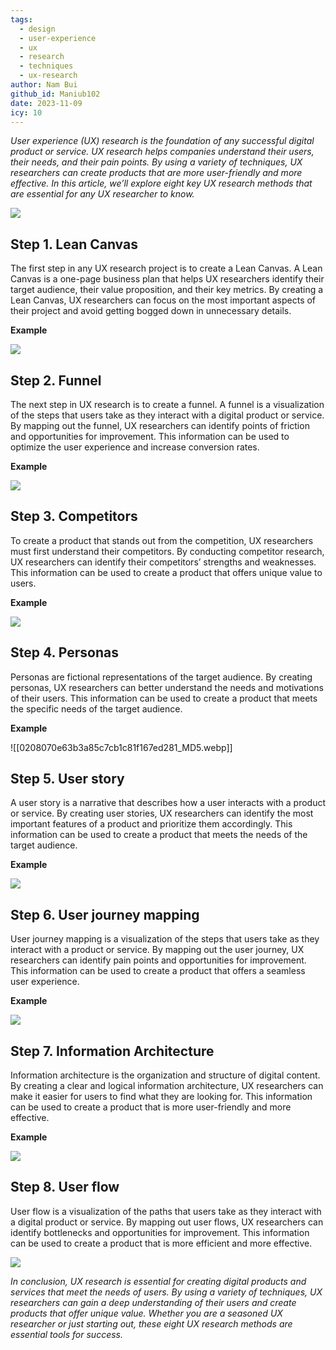```yaml
---
tags:
  - design
  - user-experience
  - ux
  - research
  - techniques
  - ux-research
author: Nam Bui
github_id: Maniub102
date: 2023-11-09
icy: 10
---
```


_User experience (UX) research is the foundation of any successful digital product or service. UX research helps companies understand their users, their needs, and their pain points. By using a variety of techniques, UX researchers can create products that are more user-friendly and more effective. In this article, we’ll explore eight key UX research methods that are essential for any UX researcher to know._

![](assets/mastering-ux-research---essential-techniques-for-successful-design_27df284cb1c26dd5751191b083bf5ea1_md5.webp)

## **Step 1. Lean Canvas**
The first step in any UX research project is to create a Lean Canvas. A Lean Canvas is a one-page business plan that helps UX researchers identify their target audience, their value proposition, and their key metrics. By creating a Lean Canvas, UX researchers can focus on the most important aspects of their project and avoid getting bogged down in unnecessary details.

**Example**

![](assets/mastering-ux-research---essential-techniques-for-successful-design_1ebb082a46878510c4f8d61f57863326_md5.webp)

## **Step 2. Funnel**
The next step in UX research is to create a funnel. A funnel is a visualization of the steps that users take as they interact with a digital product or service. By mapping out the funnel, UX researchers can identify points of friction and opportunities for improvement. This information can be used to optimize the user experience and increase conversion rates.

**Example**

![](assets/mastering-ux-research---essential-techniques-for-successful-design_93fdf71373692341ebe3a9100b702de8_md5.webp)

## **Step 3. Competitors**
To create a product that stands out from the competition, UX researchers must first understand their competitors. By conducting competitor research, UX researchers can identify their competitors’ strengths and weaknesses. This information can be used to create a product that offers unique value to users.

**Example**

![](assets/mastering-ux-research---essential-techniques-for-successful-design_0208070e63b3a85c7cb1c81f167ed281_md5.webp)

## **Step 4. Personas**
Personas are fictional representations of the target audience. By creating personas, UX researchers can better understand the needs and motivations of their users. This information can be used to create a product that meets the specific needs of the target audience.

**Example**

![[0208070e63b3a85c7cb1c81f167ed281_MD5.webp]]

## **Step 5. User story**
A user story is a narrative that describes how a user interacts with a product or service. By creating user stories, UX researchers can identify the most important features of a product and prioritize them accordingly. This information can be used to create a product that meets the needs of the target audience.

**Example**

![](assets/mastering-ux-research---essential-techniques-for-successful-design_caa63d23606627da1c84bfd79de1eafd_md5.webp)

## **Step 6. User journey mapping**
User journey mapping is a visualization of the steps that users take as they interact with a product or service. By mapping out the user journey, UX researchers can identify pain points and opportunities for improvement. This information can be used to create a product that offers a seamless user experience.

**Example**

![](assets/mastering-ux-research---essential-techniques-for-successful-design_e10e65c48fa960ee6221e66bf0aa80fa_md5.webp)

## **Step 7. Information Architecture**
Information architecture is the organization and structure of digital content. By creating a clear and logical information architecture, UX researchers can make it easier for users to find what they are looking for. This information can be used to create a product that is more user-friendly and more effective.

**Example**

![](assets/mastering-ux-research---essential-techniques-for-successful-design_2b82952491d62b6ee30d7a310d78d9d9_md5.webp)

## **Step 8. User flow**
User flow is a visualization of the paths that users take as they interact with a digital product or service. By mapping out user flows, UX researchers can identify bottlenecks and opportunities for improvement. This information can be used to create a product that is more efficient and more effective.

![](assets/mastering-ux-research---essential-techniques-for-successful-design_0263e564347de20cc7d75fafafb3c7d8_md5.webp)

_In conclusion, UX research is essential for creating digital products and services that meet the needs of users. By using a variety of techniques, UX researchers can gain a deep understanding of their users and create products that offer unique value. Whether you are a seasoned UX researcher or just starting out, these eight UX research methods are essential tools for success._
